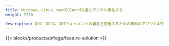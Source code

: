 ```yaml
---
title: Windows、Linux、macOSでWord文書にデジタル署名する 
weight: 7730

description: DOC、DOCX、ODTドキュメントの署名を管理するための無料のアプリとAPI
---
```


{{< blocks/products/pf/agp/feature-solution >}} 

